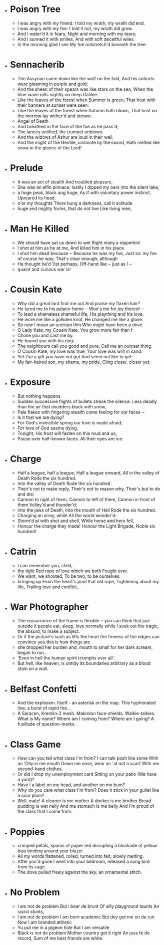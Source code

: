 - # Poison Tree
  - I was angry with my friend:
  I told my wrath, my wrath did end.
  - I was angry with my foe: 
  I told it not, my wrath did grow.
  - And I water’d it in fears,
  Night and morning with my tears;
  - And I sunned it with smiles,
  And with soft deceitful wiles.
  - In the morning glad I see
  My foe outstretch'd beneath the tree.
- # Sennacherib
  - The Assyrian came down like the wolf on the fold,
  And his cohorts were gleaming in purple and gold;
  - And the sheen of their spears was like stars on the sea,
  When the blue wave rolls nightly on deep Galilee.
  - Like the leaves of the forest when Summer is green,
  That host with their banners at sunset were seen:
  - Like the leaves of the forest when Autumn hath blown, 
  That host on the morrow lay wither'd and strown.
  - Angel of Death
  - And breathed in the face of the foe as he pass'd;
  - The lances unlifted, the trumpet unblown.
  - And the widows of Ashur are loud in their wail,
  - And the might of the Gentile, unsmote by the sword,
  Hath melted like snow in the glance of the Lord!
- # Prelude
  - It was an act of stealth
  And troubled pleasure,
  - She was an elfin pinnace; lustily
  I dipped my oars into the silent lake,
  - a huge peak, black ang huge,
  As if with voluntary power instinct,
  Upreared its head.
  - o'er my thoughts
  There hung a darkness, call it solitude
  - huge and mighty forms, that do not live
  Like living men,
- # Man He Killed
  - We should have sat us down to wet
  Right many a nipperkin!
  - I shot at him as he at me,
  And killed him in his place
  - I shot him dead because ‒
  Because he was my foe,
  Just so: my foe of course he was;
  That's clear enough; although
  - He thought he'd 'list perhaps,
  Off-hand like ‒ just as I ‒
  - quaint and curious war is!
- # Cousin Kate
  - Why did a great lord find me out
  And praise my flaxen hair?
  - He lured me to his palace-home ‒ 
  Woe's me for joy thereof ‒
  - To lead a shameless shameful life,
  His plaything and his love.
  - He wore me like a golkden knot,
  He changed me like a glove:
  - So now I moan an unclean thin
  Who might have been a dove.
  - O Lady Kate, my Cousin Kate,
  You grow more fair than I:
  - Chose you and cast me by.
  - He bound you with his ring:
  - The neighbours call you good and pure,
  Call me an outcast thing.
  - O Cousin Kate, my love was true,
  Your love was writ in sand:
  - Yet I've a gift you have not got
  And seem not like to get:
  - My fair-haired son, my shame, my pride,
  Cling closer, closer yet:
- # Exposure
  - But nothing happens.
  - Sudden successive flights of bullets streak the silence.
  Less deadly than the air that shudders black with snow,
  - Pale flakes with fingering stealth come feeling for our faces ‒
  - Is it that we are dying?
  - For God's invincible spring our love is made afraid;
  - For love of God seems dying.
  - Tonight, His frost will fasten on this mud and us,
  - Pause over half-known faces. All their eyes are ice.
- # Charge
  - Half a league, half a league,
  Half a league onward,
  All in the valley of Death
  Rode the six hundred.
  - Into the valley of Death
  Rode the six hundred.
  - Their's not to make reply,
  Their's not to reason why,
  Their's but to do and die:
  - Cannon to right of them,
  Cannon to left of them,
  Cannon in front of them
  Volley'd and thunder'd;
  - Into the jaws of Death,
  Into the mouth of Hell
  Rode the six hundred.
  - Charging an army, while
  All the world wonder'd:
  - Storm'd at with shot and shell,
  While horse and hero fell,
  - Honour the charge they made!
  Honour the Light Brigade,
  Noble six hundred!
- # Catrin
  - I can remember you, child,
  - the tight
  Red rope of love which we both
  Fought over.
  - We want, we shouted,
  To be two, to be ourselves.
  - bringing up
  From the heart's pool that old rope,
  Tightening about my life,
  Trailing love and conflict,
- # War Photographer
  - The reasurrance of the frame is flexible
  ‒ you can think that just outside it
  people eat, sleep, love normally
  while I seek out the tragic, the absurd,
  to make a subject.
  - Or if the picture's such as lifts the heart
  the firmess of the edges can convince you
  this is how things are
  - she dropped her burden
  and, mouth to small for her dark scream,
  began to run...
  - 'Even in hell the human spirit
  triumphs over all'.
  - But hell, like heaven, is untidy
  its boundaries
  arbitrary as a blood stain on a wall.
- # Belfast Confetti
  - And the explosion.
  Itself - an asterisk on the map. This hyphenated line, a burst of rapid fire...
  - A Saracen, Kremlin-2 mesh. Makrolon face-shields. Walkie-talkies. What is
  My name? Where am I coming from? Where am I going? A fusillade of question-marks.
- # Class Game
  - How can you tell what class I'm from?
  I can talk posh like some
  With an 'Olly in me mouth
  Down me nose, wear an 'at not a scarf
  With me second-hand clothes.
  - Or did I drop my unemployment card
  Sitting on your patio (We have a yard)?
  - Have I a label on me head, and another on me bum?
  - Why do you care what class I'm from?
  Does it stick in your gullet like a sour plum?
  - Well, mate! A cleaner is me mother
  A docker is me brother
  Bread pudding is wet nelly
  And me stomach is me belly
  And I'm proud of the class that I come from.
- # Poppies
  - crimped petals,
  spams of paper red disrupting a blockade
  of yellow bias binding around your blazer.
  - All my words
  flattened, rolled, turned into felt,
  slowly melting.
  - After you'd gone I went into your bedroom, 
  released a song bird from its cage.
  - The dove pulled freely against the sky,
  an ornamental stitch.
- # No Problem
  - I am not de problem
  But i bear de brunt
  Of silly playground taunts
  An racist stunts,
  - I am not de problem
  I am born academic
  But dey got me on de run
  Now I am branded athletic
  - Yu put me in a pigeon hole
  But I am versatile
  - Black is not de problem
  Mother country get it right
  An juss fe de record,
  Sum of me best friends are white.
